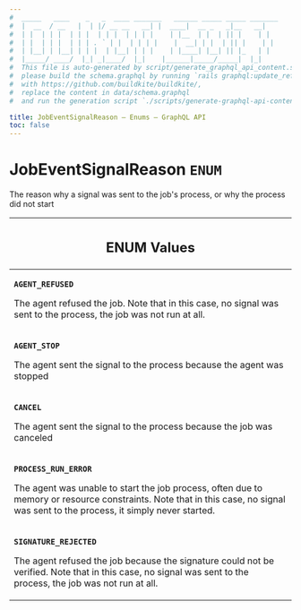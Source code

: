 ```yaml
---
#  _____   ____    _   _  ____ _______   ______ _____ _____ _______
#  |  __  / __   |  | |/ __ __   __| |  ____|  __ _   _|__   __|
#  | |  | | |  | | |  | | |  | | | |    | |__  | |  | || |    | |
#  | |  | | |  | | | . ` | |  | | | |    |  __| | |  | || |    | |
#  | |__| | |__| | | |  | |__| | | |    | |____| |__| || |_   | |
#  |_____/ ____/  |_| _|____/  |_|    |______|_____/_____|  |_|
#  This file is auto-generated by script/generate_graphql_api_content.sh,
#  please build the schema.graphql by running `rails graphql:update_reference_schema`
#  with https://github.com/buildkite/buildkite/,
#  replace the content in data/schema.graphql
#  and run the generation script `./scripts/generate-graphql-api-content.sh`.

title: JobEventSignalReason – Enums – GraphQL API
toc: false
---
```


<!-- vale off -->
<h1 class="has-pills" data-algolia-exclude>
  JobEventSignalReason
  <span class="pill pill--enum pill--normal-case pill--large"><code>ENUM</code></span>
</h1>
<!-- vale on -->

The reason why a signal was sent to the job's process, or why the process did not start

<table class="responsive-table responsive-table--single-column-rows">
  <thead>
    <th>
      <h2 data-algolia-exclude>ENUM Values</h2>
    </th>
  </thead>
  <tbody>
    <tr><td><p><strong><code>AGENT_REFUSED</code></strong></p><p>The agent refused the job. Note that in this case, no signal was sent to the process, the job was not run at all.</p></td></tr><tr><td><p><strong><code>AGENT_STOP</code></strong></p><p>The agent sent the signal to the process because the agent was stopped</p></td></tr><tr><td><p><strong><code>CANCEL</code></strong></p><p>The agent sent the signal to the process because the job was canceled</p></td></tr><tr><td><p><strong><code>PROCESS_RUN_ERROR</code></strong></p><p>The agent was unable to start the job process, often due to memory or resource constraints. Note that in this case, no signal was sent to the process, it simply never started.</p></td></tr><tr><td><p><strong><code>SIGNATURE_REJECTED</code></strong></p><p>The agent refused the job because the signature could not be verified. Note that in this case, no signal was sent to the process, the job was not run at all.</p></td></tr>
  </tbody>
</table>
